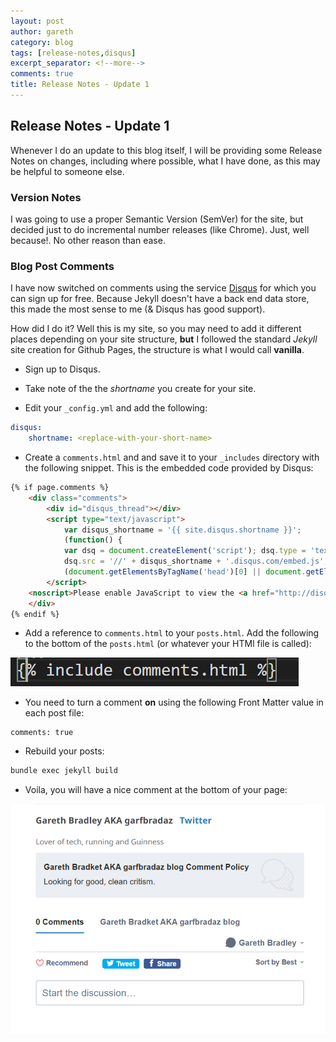 ```yaml
---
layout: post
author: gareth
category: blog
tags: [release-notes,disqus]
excerpt_separator: <!--more-->
comments: true
title: Release Notes - Update 1
---
```

## Release Notes - Update 1

Whenever I do an update to this blog itself, I will be providing some Release Notes on changes, including where possible, what I have done, as this may be helpful to someone else. <!--more-->

### Version Notes

I was going to use a proper Semantic Version (SemVer) for the site, but decided just to do incremental number releases (like Chrome). Just, well because!. No other reason than ease.

### Blog Post Comments

I have now switched on comments using the service [Disqus](https://disqus.com/) for which you can sign up for free. Because Jekyll doesn't have a back end data store, this made the most sense to me (& Disqus has good support).

How did I do it? Well this is my site, so you may need to add it different places depending on your site structure, **but** I followed the standard *Jekyll* site creation for Github Pages, the structure is what I would call **vanilla**.

- Sign up to Disqus.

- Take note of the the *shortname* you create for your site.

- Edit your `_config.yml` and add the following:

```yaml
disqus:
    shortname: <replace-with-your-short-name>
```

- Create a `comments.html` and and save it to your `_includes` directory with the following snippet. This is the embedded code provided by Disqus:

```html
{% if page.comments %}
    <div class="comments">
        <div id="disqus_thread"></div>
        <script type="text/javascript">
            var disqus_shortname = '{{ site.disqus.shortname }}';
            (function() {
            var dsq = document.createElement('script'); dsq.type = 'text/javascript'; dsq.async = true;
            dsq.src = '//' + disqus_shortname + '.disqus.com/embed.js';
            (document.getElementsByTagName('head')[0] || document.getElementsByTagName('body')[0]).appendChild(dsq); })();    
        </script>
    <noscript>Please enable JavaScript to view the <a href="http://disqus.com/?ref_noscript">comments powered by Disqus.</a></noscript>
    </div> 
{% endif %}
```

- Add a reference to `comments.html` to your `posts.html`. Add the following to the bottom of the `posts.html` (or whatever your HTMl file is called):

![include-comments](/assets/img/posts/include-comments.png)

- You need to turn a comment **on** using the following Front Matter value in each post file:

```
comments: true
```

- Rebuild your posts:

```bash
bundle exec jekyll build
```

- Voila, you will have a nice comment at the bottom of your page:

![disqus](/assets/img/posts/disqus.png)
